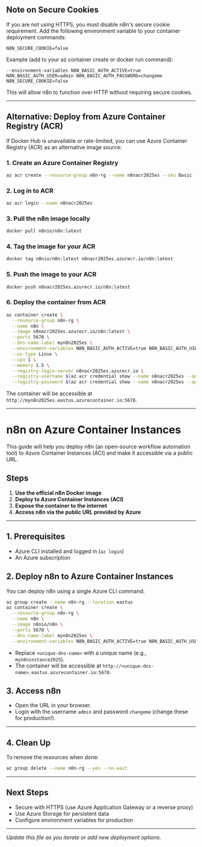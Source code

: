 ## Note on Secure Cookies

If you are not using HTTPS, you must disable n8n's secure cookie requirement. Add the following environment variable to your container deployment commands:

```
N8N_SECURE_COOKIE=false
```

Example (add to your az container create or docker run command):

```
--environment-variables N8N_BASIC_AUTH_ACTIVE=true N8N_BASIC_AUTH_USER=admin N8N_BASIC_AUTH_PASSWORD=changeme N8N_SECURE_COOKIE=false
```

This will allow n8n to function over HTTP without requiring secure cookies.

---
## Alternative: Deploy from Azure Container Registry (ACR)
If Docker Hub is unavailable or rate-limited, you can use Azure Container Registry (ACR) as an alternative image source:

### 1. Create an Azure Container Registry
```bash
az acr create --resource-group n8n-rg --name n8nacr2025es --sku Basic --admin-enabled true --location eastus
```

### 2. Log in to ACR
```bash
az acr login --name n8nacr2025es
```

### 3. Pull the n8n image locally
```bash
docker pull n8nio/n8n:latest
```

### 4. Tag the image for your ACR
```bash
docker tag n8nio/n8n:latest n8nacr2025es.azurecr.io/n8n:latest
```

### 5. Push the image to your ACR
```bash
docker push n8nacr2025es.azurecr.io/n8n:latest
```

### 6. Deploy the container from ACR
```bash
az container create \
  --resource-group n8n-rg \
  --name n8n \
  --image n8nacr2025es.azurecr.io/n8n:latest \
  --ports 5678 \
  --dns-name-label myn8n2025es \
  --environment-variables N8N_BASIC_AUTH_ACTIVE=true N8N_BASIC_AUTH_USER=admin N8N_BASIC_AUTH_PASSWORD=changeme \
  --os-type Linux \
  --cpu 1 \
  --memory 1.5 \
  --registry-login-server n8nacr2025es.azurecr.io \
  --registry-username $(az acr credential show --name n8nacr2025es --query username -o tsv) \
  --registry-password $(az acr credential show --name n8nacr2025es --query passwords[0].value -o tsv)
```

The container will be accessible at `http://myn8n2025es.eastus.azurecontainer.io:5678`.

---
# n8n on Azure Container Instances

This guide will help you deploy n8n (an open-source workflow automation tool) to Azure Container Instances (ACI) and make it accessible via a public URL.

## Steps

1. **Use the official n8n Docker image**
2. **Deploy to Azure Container Instances (ACI)**
3. **Expose the container to the internet**
4. **Access n8n via the public URL provided by Azure**

---

## 1. Prerequisites
- Azure CLI installed and logged in (`az login`)
- An Azure subscription

## 2. Deploy n8n to Azure Container Instances

You can deploy n8n using a single Azure CLI command:

```bash
az group create --name n8n-rg --location eastus
az container create \
  --resource-group n8n-rg \
  --name n8n \
  --image n8nio/n8n \
  --ports 5678 \
  --dns-name-label myn8n2025es \
  --environment-variables N8N_BASIC_AUTH_ACTIVE=true N8N_BASIC_AUTH_USER=admin N8N_BASIC_AUTH_PASSWORD=changeme
```

- Replace `<unique-dns-name>` with a unique name (e.g., `myn8ninstance2025`).
- The container will be accessible at `http://<unique-dns-name>.eastus.azurecontainer.io:5678`.

## 3. Access n8n
- Open the URL in your browser.
- Login with the username `admin` and password `changeme` (change these for production!).

---

## 4. Clean Up
To remove the resources when done:
```bash
az group delete --name n8n-rg --yes --no-wait
```

---

## Next Steps
- Secure with HTTPS (use Azure Application Gateway or a reverse proxy)
- Use Azure Storage for persistent data
- Configure environment variables for production

---

_Update this file as you iterate or add new deployment options._
